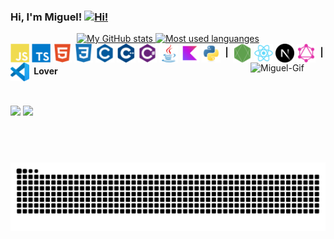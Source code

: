 ### Hi, I'm Miguel! <a href="#"><img src="https://user-images.githubusercontent.com/1303154/88677602-1635ba80-d120-11ea-84d8-d263ba5fc3c0.gif" width="20px" height="20px" alt="Hi!"></a>
<!--h1 align="center"></h1-->

<!-- [https://github.com/anuraghazra/github-readme-stats/blob/master/themes/README.md] -->
<div align="center">
  <a href="#">
    <picture>
      <source media="(prefers-color-scheme: dark)" srcset="https://github-readme-stats.vercel.app/api?username=18Miguel&show_icons=true&bg_color=0d1117&hide_border=true&title_color=8f81c4&text_color=ffffff&icon_color=8f81c4&border_color=63a6fc&include_all_commits=true&count_private=true">
      <source media="(prefers-color-scheme: light)" srcset="https://github-readme-stats.vercel.app/api?username=18Miguel&show_icons=true&bg_color=ffffff&hide_border=true&title_color=5b47de&text_color=404040&icon_color=8f81c4&border_color=63a6fc&include_all_commits=true&count_private=true">
      <img alt="My GitHub stats" height="180em" src="https://github-readme-stats.vercel.app/api?username=18Miguel&show_icons=true&bg_color=ffffff&hide_border=true&title_color=5b47de&text_color=404040&icon_color=8f81c4&border_color=63a6fc&include_all_commits=true&count_private=true">
    </picture>
  </a>
  <a href="https://bit.ly/3yZoaT6">
    <picture>
      <source media="(prefers-color-scheme: dark)" srcset="https://github-readme-stats.vercel.app/api/top-langs/?username=18Miguel&layout=compact&bg_color=0d1117&hide_border=true&title_color=8f81c4&text_color=fff&icon_color=8f81c4&border_color=63a6fc&langs_count=10">
      <source media="(prefers-color-scheme: light)" srcset="https://github-readme-stats.vercel.app/api/top-langs/?username=18Miguel&layout=compact&bg_color=ffffff&hide_border=true&title_color=5b47de&text_color=404040&icon_color=8f81c4&border_color=63a6fc&langs_count=10">
      <img alt="Most used languanges" height="180em" src="https://github-readme-stats.vercel.app/api/top-langs/?username=18Miguel&layout=compact&bg_color=ffffff&hide_border=true&title_color=5b47de&text_color=404040&icon_color=8f81c4&border_color=63a6fc&langs_count=10">
    </picture>
  </a>
</div>
<div align="justify">
  <img align="center" alt="JS" height="30" width="30" src="https://raw.githubusercontent.com/devicons/devicon/master/icons/javascript/javascript-plain.svg"/>
  <img align="center" alt="TS" height="30" width="30" src="https://raw.githubusercontent.com/devicons/devicon/master/icons/typescript/typescript-plain.svg"/>
  <img align="center" alt="HTML" height="30" width="30" src="https://raw.githubusercontent.com/devicons/devicon/master/icons/html5/html5-plain.svg"/>
  <img align="center" alt="CSS" height="30" width="30" src="https://raw.githubusercontent.com/devicons/devicon/master/icons/css3/css3-plain.svg"/>
  <img align="center" alt="C" height="30" width="30" src="https://raw.githubusercontent.com/devicons/devicon/master/icons/c/c-plain.svg"/>
  <img align="center" alt="C++" height="30" width="30" src="https://raw.githubusercontent.com/devicons/devicon/master/icons/cplusplus/cplusplus-plain.svg"/>
  <img align="center" alt="C Sharp" height="30" width="30" src="https://raw.githubusercontent.com/devicons/devicon/master/icons/csharp/csharp-plain.svg"/>
  <img align="center" alt="Java" height="30" width="30" src="https://raw.githubusercontent.com/devicons/devicon/master/icons/java/java-original.svg"/>
  <img align="center" alt="Kotlin" height="30" width="30" src="https://raw.githubusercontent.com/devicons/devicon/master/icons/kotlin/kotlin-original.svg"/>
  <img align="center" alt="Python" height="30" width="30" src="https://raw.githubusercontent.com/devicons/devicon/master/icons/python/python-original.svg"/>
  <b>&nbsp;|&nbsp;</b>
  <img align="center" alt="NodeJS" height="30" width="30" src="https://raw.githubusercontent.com/devicons/devicon/master/icons/nodejs/nodejs-plain.svg"/>
  <img align="center" alt="ReactJS" height="30" width="30" src="https://raw.githubusercontent.com/devicons/devicon/master/icons/react/react-original.svg"/>
  <img align="center" alt="NextJS" height="30" width="30" src="https://raw.githubusercontent.com/devicons/devicon/master/icons/nextjs/nextjs-original.svg"/>
  <img align="center" alt="GraphQL" height="30" width="30" src="https://raw.githubusercontent.com/devicons/devicon/master/icons/graphql/graphql-plain.svg"/>
  <b>&nbsp;|&nbsp;</b>
  <img align="center" alt="VSCode" height="30" width="30" src="https://raw.githubusercontent.com/devicons/devicon/master/icons/vscode/vscode-original.svg"/>
  <b>&nbsp;Lover</b>
  <img align="right" alt="Miguel-Gif" height="160" width="120" src="https://cdn.discordapp.com/attachments/849222404206100510/887358233738633246/Miguel-Gif.gif"/>
</div>

#

<div>
  <a href="mailto:miguel.ferreira.neves.pro@gmail.com"><img src="https://img.shields.io/badge/Gmail-D14836?style=for-the-badge&logo=gmail&logoColor=white" target="_blank"></a>
  <a href="https://www.linkedin.com/in/miguelf-neves/" target="_blank"><img src="https://img.shields.io/badge/-LinkedIn-%230077B5?style=for-the-badge&logo=linkedin&logoColor=white"></a>

  <picture>
    <source media="(prefers-color-scheme: dark)" srcset="https://raw.githubusercontent.com/18Miguel/18Miguel/output/github-contribution-grid-snake-dark.svg">
    <source media="(prefers-color-scheme: light)" srcset="https://raw.githubusercontent.com/18Miguel/18Miguel/output/github-contribution-grid-snake.svg">
    <img alt="github contribution grid snake animation" src="https://raw.githubusercontent.com/18Miguel/18Miguel/output/github-contribution-grid-snake.svg">
  </picture>
</div>
  
##

